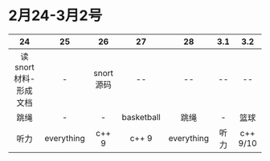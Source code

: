 # 2月24-3月2号

| 24                 | 25            | 26       | 27         | 28         | 3.1 | 3.2 |
|:------------------:|:-----------:|:------------:|:-----------:|:------------------:|:---------:|:------------:|
|读snort材料-形成文档|-               |snort源码   |--        |--          |--        |  --          |
|跳绳|-              |-           |basketball       |跳绳          |-        |篮球          |-         |  
|听力|   everything            |   c++ 9     | c++ 9          | everything |     听力      |  c++ 9/10         |  c++ 10        |
